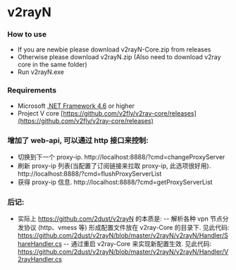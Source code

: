 # v2rayN

### How to use
- If you are newbie please download v2rayN-Core.zip from releases
- Otherwise please download v2rayN.zip (Also need to download v2ray core in the same folder)
- Run v2rayN.exe

### Requirements  
- Microsoft [.NET Framework 4.6](https://docs.microsoft.com/zh-cn/dotnet/framework/install/guide-for-developers) or higher
- Project V core [https://github.com/v2fly/v2ray-core/releases](https://github.com/v2fly/v2ray-core/releases)


### 增加了 web-api, 可以通过 http 接口来控制:
- 切换到下一个 proxy-ip. http://localhost:8888/?cmd=changeProxyServer
- 刷新 proxy-ip 列表(当配置了订阅链接来拉取 proxy-ip, 此选项很好用). http://localhost:8888/?cmd=flushProxyServerList
- 获得 proxy-ip 信息. http://localhost:8888/?cmd=getProxyServerList


### 后记:
- 实际上 https://github.com/2dust/v2rayN 的本质是:
    -- 解析各种 vpn 节点分发协议 (http、vmess 等) 形成配置文件放在 v2ray-Core 的目录下. 见此代码:
        https://github.com/2dust/v2rayN/blob/master/v2rayN/v2rayN/Handler/ShareHandler.cs
    -- 通过重启 v2ray-Core 来实现新配置生效. 见此代码:
        https://github.com/2dust/v2rayN/blob/master/v2rayN/v2rayN/Handler/V2rayHandler.cs